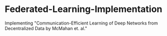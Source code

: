 # Federated-Learning-Implementation
Implementing "Communication-Efficient Learning of Deep Networks from Decentralized Data by McMahan et. al."
